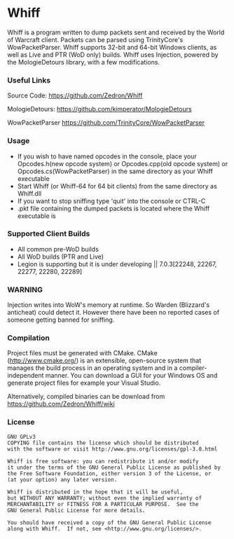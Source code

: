 # Whiff
   Whiff is a program written to dump packets sent and received by
   the World of Warcraft client. Packets can be parsed using
   TrinityCore's WowPacketParser. Whiff supports 32-bit and 64-bit
   Windows clients, as well as Live and PTR (WoD only) builds.
   Whiff uses Injection, powered by the  MologieDetours library,
   with a few modifications.

### Useful Links
Source Code:
   https://github.com/Zedron/Whiff

MologieDetours:
   https://github.com/kimperator/MologieDetours
   
WowPacketParser
   https://github.com/TrinityCore/WowPacketParser

### Usage
 - If you wish to have named opcodes in the console, place your
    Opcodes.h(new opcode system) or Opcodes.cpp(old opcode system) or
    Opcodes.cs(WowPacketParser) in the same directory as your Whiff executable
 - Start Whiff (or Whiff-64 for 64 bit clients) from the same directory as Whiff.dll
 - If you want to stop sniffing type 'quit' into the console or CTRL-C
 - .pkt file containing the dumped packets is located where the
       Whiff executable is

### Supported Client Builds
 - All common pre-WoD builds
 - All WoD builds (PTR and Live)
 - Legion is supporting but it is under developing || 7.0.3[22248, 22267, 22277, 22280, 22289]

### WARNING
 Injection writes into WoW's memory at runtime. So Warden (Blizzard's anticheat)
 could detect it. However there have been no reported cases of someone
 getting banned for sniffing.

### Compilation  
 Project files must be generated with CMake.
 CMake (http://www.cmake.org/) is an extensible, open-source
 system that manages the build process in an operating system
 and in a compiler-independent manner. You can download a GUI
 for your Windows OS and generate project files for example
 your Visual Studio.
 
 Alternatively, compiled binaries can be download from https://github.com/Zedron/Whiff/wiki
    
### License
    GNU GPLv3
    COPYING file contains the license which should be distributed
    with the software or visit http://www.gnu.org/licenses/gpl-3.0.html

    Whiff is free software: you can redistribute it and/or modify
    it under the terms of the GNU General Public License as published by
    the Free Software Foundation, either version 3 of the License, or
    (at your option) any later version.

    Whiff is distributed in the hope that it will be useful,
    but WITHOUT ANY WARRANTY; without even the implied warranty of
    MERCHANTABILITY or FITNESS FOR A PARTICULAR PURPOSE.  See the
    GNU General Public License for more details.

    You should have received a copy of the GNU General Public License
    along with Whiff.  If not, see <http://www.gnu.org/licenses/>.
